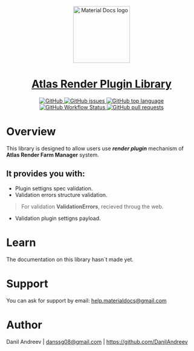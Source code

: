 <a href="#">
    <div align="center">
        <img alt="Material Docs logo" height="150" src="https://avatars0.githubusercontent.com/u/71503317?s=400&u=7786114863bb0b505d06a0f563dbd6acbcfddc78&v=4"/>
    </div>
    <div align="center">
        <h1>Atlas Render Plugin Library</h1>
    </div>
    <div align="center">
        <img alt="GitHub" src="https://img.shields.io/github/license/AtlasRender/atlas-render-plugin"/>
        <img alt="GitHub issues" src="https://img.shields.io/github/issues-raw/AtlasRender/atlas-render-plugin">
        <img alt="GitHub top language" src="https://img.shields.io/github/languages/top/AtlasRender/atlas-render-plugin">
        <img alt="GitHub Workflow Status" src="https://img.shields.io/github/workflow/status/AtlasRender/atlas-core/npm-run-test-pull-request">
        <img alt="GitHub pull requests" src="https://img.shields.io/github/issues-pr/AtlasRender/atlas-render-plugin">
    </div>
</a>

# Overview
This library is designed to allow users use ___render plugin___ mechanism of __Atlas Render Farm Manager__ system. 

## It provides you with:
* Plugin settigns spec validation.
* Validation errors structure validation. 
> For validation __ValidationErrors__, recieved throug the web.
* Validation plugin settigns payload.

# Learn
The documentation on this library hasn`t made yet.

# Support
You can ask for support by email: help.materialdocs@gmail.com

# Author
Danil Andreev | danssg08@gmail.com | https://github.com/DanilAndreev
